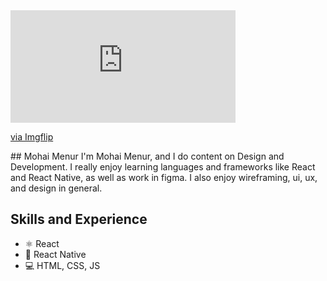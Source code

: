 
<div style="width:360px;max-width:100%;"><div style="height:0;padding-bottom:50%;position:relative;"><iframe width="360" height="180" style="position:absolute;top:0;left:0;width:100%;height:100%;" frameBorder="0" src="https://imgflip.com/embed/5xy1x5"></iframe></div><p><a href="https://imgflip.com/gif/5xy1x5">via Imgflip</a></p></div>
## Mohai Menur
I'm Mohai Menur, and I do content on Design and Development. I really enjoy learning languages and frameworks like React and React Native, as well as work in figma. I also enjoy wireframing, ui, ux, and design in general. 

## Skills and Experience
* ⚛ React
* 📱 React Native
* 💻 HTML, CSS, JS

